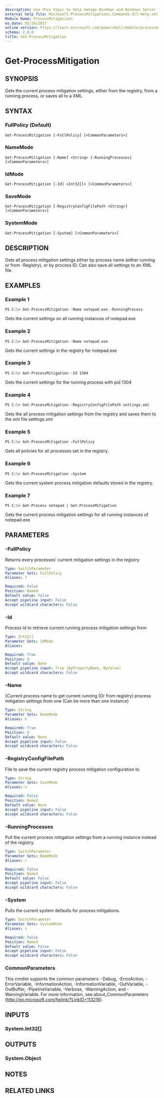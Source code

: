 ```yaml
---
description: Use this topic to help manage Windows and Windows Server technologies with Windows PowerShell.
external help file: Microsoft.ProcessMitigations.Commands.dll-Help.xml
Module Name: ProcessMitigations
ms.date: 03/29/2017
online version: https://learn.microsoft.com/powershell/module/processmitigations/get-processmitigation?view=windowsserver2022-ps&wt.mc_id=ps-gethelp
schema: 2.0.0
title: Get-ProcessMitigation
---
```


# Get-ProcessMitigation

## SYNOPSIS
Gets the current process mitigation settings, either from the registry, from a running process, or saves all to a XML.

## SYNTAX

### FullPolicy (Default)
```
Get-ProcessMitigation [-FullPolicy] [<CommonParameters>]
```

### NameMode
```
Get-ProcessMitigation [-Name] <String> [-RunningProcesses] [<CommonParameters>]
```

### IdMode
```
Get-ProcessMitigation [-Id] <Int32[]> [<CommonParameters>]
```

### SaveMode
```
Get-ProcessMitigation [-RegistryConfigFilePath <String>] [<CommonParameters>]
```

### SystemMode
```
Get-ProcessMitigation [-System] [<CommonParameters>]
```

## DESCRIPTION
Gets all process mitigation settings either by process name (either running or from -Registry), or by process ID. Can also save all settings to an XML file.

## EXAMPLES

### Example 1
```
PS C:\> Get-ProcessMitigation -Name notepad.exe -RunningProcess
```

Gets the current settings on all running instances of notepad.exe

### Example 2
```
PS C:\> Get-ProcessMitigation -Name notepad.exe
```

Gets the current settings in the registry for notepad.exe

### Example 3
```
PS C:\> Get-ProcessMitigation -Id 1304
```

Gets the current settings for the running process with pid 1304

### Example 4
```
PS C:\> Get-ProcessMitigation -RegistryConfigFilePath settings.xml
```

Gets the all process mitigation settings from the registry and saves them to the xml file settings.xml

### Example 5
```
PS C:\> Get-ProcessMitigation -FullPolicy
```

Gets all policies for all processes set in the registry.

### Example 6
```
PS C:\> Get-ProcessMitigation -System
```

Gets the current system process mitigation defaults stored in the registry.

### Example 7
```
PS C:\> Get-Process notepad | Get-ProcessMitigation
```

Gets the current process mitigation settings for all running instances of notepad.exe

## PARAMETERS

### -FullPolicy
Returns every processes' current mitigation settings in the registry

```yaml
Type: SwitchParameter
Parameter Sets: FullPolicy
Aliases: f

Required: False
Position: Named
Default value: False
Accept pipeline input: False
Accept wildcard characters: False
```

### -Id
Process Id to retrieve current running process mitigation settings from

```yaml
Type: Int32[]
Parameter Sets: IdMode
Aliases:

Required: True
Position: 0
Default value: None
Accept pipeline input: True (ByPropertyName, ByValue)
Accept wildcard characters: False
```

### -Name
{Current process name to get current running (Or from registry) process mitigation settings from one (Can be more than one instance)

```yaml
Type: String
Parameter Sets: NameMode
Aliases: n

Required: True
Position: 0
Default value: None
Accept pipeline input: False
Accept wildcard characters: False
```

### -RegistryConfigFilePath
File to save the current registry process mitigation configuration to

```yaml
Type: String
Parameter Sets: SaveMode
Aliases: o

Required: False
Position: Named
Default value: None
Accept pipeline input: False
Accept wildcard characters: False
```

### -RunningProcesses
Pull the current process mitigation settings from a running instance instead of the registry.

```yaml
Type: SwitchParameter
Parameter Sets: NameMode
Aliases: r

Required: False
Position: Named
Default value: False
Accept pipeline input: False
Accept wildcard characters: False
```

### -System
Pulls the current system defaults for process mitigations.

```yaml
Type: SwitchParameter
Parameter Sets: SystemMode
Aliases: s

Required: False
Position: Named
Default value: False
Accept pipeline input: False
Accept wildcard characters: False
```

### CommonParameters
This cmdlet supports the common parameters: -Debug, -ErrorAction, -ErrorVariable, -InformationAction, -InformationVariable, -OutVariable, -OutBuffer, -PipelineVariable, -Verbose, -WarningAction, and -WarningVariable. For more information, see about_CommonParameters (http://go.microsoft.com/fwlink/?LinkID=113216).

## INPUTS

### System.Int32[]

## OUTPUTS

### System.Object

## NOTES

## RELATED LINKS

